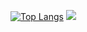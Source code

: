 [![Top Langs](https://github-readme-stats.vercel.app/api/top-langs/?username=Takuro-U&theme=aura&layout=compact)](https://github.com/anuraghazra/github-readme-stats)
![](https://github-readme-stats.vercel.app/api/top-langs?username=Takuro-U&theme=aura&show_icons=true&locale=en&layout=compact)

<!--
**Takuro-U/Takuro-U** is a ✨ _special_ ✨ repository because its `README.md` (this file) appears on your GitHub profile.

Here are some ideas to get you started:

- 🔭 I’m currently working on ...
- 🌱 I’m currently learning ...
- 👯 I’m looking to collaborate on ...
- 🤔 I’m looking for help with ...
- 💬 Ask me about ...
- 📫 How to reach me: ...
- 😄 Pronouns: ...
- ⚡ Fun fact: ...
-->


